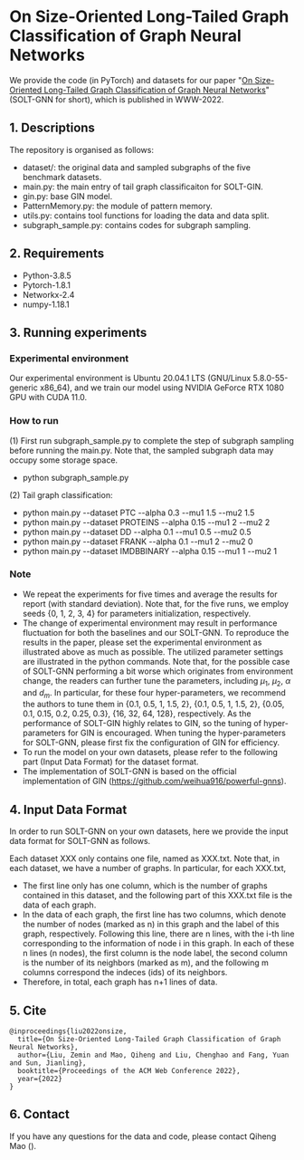 # On Size-Oriented Long-Tailed Graph Classification of Graph Neural Networks

We provide the code (in PyTorch) and datasets for our paper "[On Size-Oriented Long-Tailed Graph Classification of Graph Neural Networks](https://zemin-liu.github.io/papers/SOLT-GNN-WWW-22.pdf)" (SOLT-GNN for short), which is published in WWW-2022.


## 1. Descriptions
The repository is organised as follows:

- dataset/: the original data and sampled subgraphs of the five benchmark datasets.
- main.py: the main entry of tail graph classificaiton for SOLT-GIN.
- gin.py: base GIN model.
- PatternMemory.py: the module of pattern memory.
- utils.py: contains tool functions for loading the data and data split.
- subgraph_sample.py: contains codes for subgraph sampling.


## 2. Requirements

- Python-3.8.5
- Pytorch-1.8.1
- Networkx-2.4
- numpy-1.18.1


## 3. Running experiments

### Experimental environment
Our experimental environment is Ubuntu 20.04.1 LTS (GNU/Linux 5.8.0-55-generic x86_64), and we train our model using NVIDIA GeForce RTX 1080 GPU with CUDA 11.0.

### How to run

(1) First run subgraph_sample.py to complete the step of subgraph sampling before running the main.py. Note that, the sampled subgraph data may occupy some storage space.

- python subgraph_sample.py

(2) Tail graph classification:

- python main.py --dataset PTC  --alpha 0.3 --mu1 1.5 --mu2 1.5
- python main.py --dataset PROTEINS  --alpha 0.15 --mu1 2 --mu2 2 
- python main.py --dataset DD    --alpha 0.1 --mu1 0.5 --mu2 0.5
- python main.py --dataset FRANK --alpha 0.1 --mu1 2 --mu2 0
- python main.py --dataset IMDBBINARY --alpha 0.15 --mu1 1 --mu2 1

### Note
- We repeat the experiments for five times and average the results for report (with standard deviation). Note that, for the five runs, we employ seeds {0, 1, 2, 3, 4} for parameters initialization, respectively.
- The change of experimental environment may result in performance fluctuation for both the baselines and our SOLT-GNN. To reproduce the results in the paper, please set the experimental environment as illustrated above as much as possible. The utilized parameter settings are illustrated in the python commands. Note that, for the possible case of SOLT-GNN performing a bit worse which originates from environment change, the readers can further tune the parameters, including $\mu_1$, $\mu_2$, $\alpha$ and $d_m$. In particular, for these four hyper-parameters, we recommend the authors to tune them in {0.1, 0.5, 1, 1.5, 2}, {0.1, 0.5, 1, 1.5, 2}, {0.05, 0.1, 0.15, 0.2, 0.25, 0.3}, {16, 32, 64, 128}, respectively. As the performance of SOLT-GIN highly relates to GIN, so the tuning of hyper-parameters for GIN is encouraged. When tuning the hyper-parameters for SOLT-GNN, please first fix the configuration of GIN for efficiency.
- To run the model on your own datasets, please refer to the following part (Input Data Format) for the dataset format.
- The implementation of SOLT-GNN is based on the official implementation of GIN (https://github.com/weihua916/powerful-gnns).


## 4. Input Data Format
In order to run SOLT-GNN on your own datasets, here we provide the input data format for SOLT-GNN as follows.

Each dataset XXX only contains one file, named as XXX.txt. Note that, in each dataset, we have a number of graphs. In particular, for each XXX.txt, 

- The first line only has one column, which is the number of graphs contained in this dataset, and the following part of this XXX.txt file is the data of each graph.
- In the data of each graph, the first line has two columns, which denote the number of nodes (marked as n) in this graph and the label of this graph, respectively. Following this line, there are n lines, with the i-th line corresponding to the information of node i in this graph. In each of these n lines (n nodes), the first column is the node label, the second column is the number of its neighbors (marked as m), and the following m columns correspond the indeces (ids) of its neighbors.
- Therefore, in total, each graph has n+1 lines of data.


## 5. Cite

	@inproceedings{liu2022onsize,
	  title={On Size-Oriented Long-Tailed Graph Classification of Graph Neural Networks},
	  author={Liu, Zemin and Mao, Qiheng and Liu, Chenghao and Fang, Yuan and Sun, Jianling},
	  booktitle={Proceedings of the ACM Web Conference 2022},
	  year={2022}
	}

## 6. Contact
If you have any questions for the data and code, please contact Qiheng Mao ().
